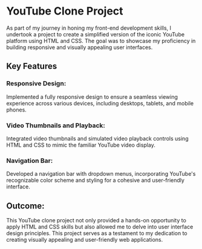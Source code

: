 # YouTube Clone Project

As part of my journey in honing my front-end development skills, I undertook a project to create a simplified version of the iconic YouTube platform using HTML and CSS. The goal was to showcase my proficiency in building responsive and visually appealing user interfaces.

## Key Features

### Responsive Design:

Implemented a fully responsive design to ensure a seamless viewing experience across various devices, including desktops, tablets, and mobile phones.


### Video Thumbnails and Playback:

Integrated video thumbnails and simulated video playback controls using HTML and CSS to mimic the familiar YouTube video display.

### Navigation Bar:

Developed a navigation bar with dropdown menus, incorporating YouTube's recognizable color scheme and styling for a cohesive and user-friendly interface.


## Outcome:

This YouTube clone project not only provided a hands-on opportunity to apply HTML and CSS skills but also allowed me to delve into user interface design principles. This project serves as a testament to my dedication to creating visually appealing and user-friendly web applications.
